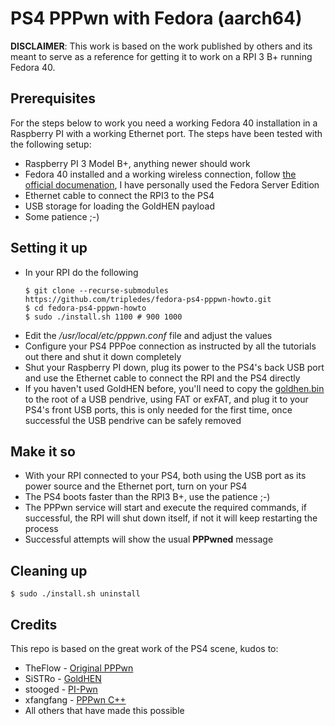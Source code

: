 # PS4 PPPwn with Fedora (aarch64)

**DISCLAIMER**: This work is based on the work published by others and its meant to serve as a reference for getting it to work on a RPI 3 B+ running Fedora 40.

## Prerequisites

For the steps below to work you need a working Fedora 40 installation in a Raspberry PI with a working Ethernet port. The steps have been tested with the following setup:

- Raspberry PI 3 Model B+, anything newer should work
- Fedora 40 installed and a working wireless connection, follow [the official documenation](https://docs.fedoraproject.org/en-US/quick-docs/raspberry-pi/), I have personally used the Fedora Server Edition
- Ethernet cable to connect the RPI3 to the PS4
- USB storage for loading the GoldHEN payload
- Some patience ;-)

## Setting it up

- In your RPI do the following
  ```shell
  $ git clone --recurse-submodules https://github.com/tripledes/fedora-ps4-pppwn-howto.git
  $ cd fedora-ps4-pppwn-howto
  $ sudo ./install.sh 1100 # 900 1000
  ```
- Edit the _/usr/local/etc/pppwn.conf_ file and adjust the values
- Configure your PS4 PPPoe connection as instructed by all the tutorials out there and shut it down completely
- Shut your Raspberry PI down, plug its power to the PS4's back USB port and use the Ethernet cable to connect the RPI and the PS4 directly
- If you haven't used GoldHEN before, you'll need to copy the [goldhen.bin](payloads/goldhen.bin) to the root of a USB pendrive, using FAT or exFAT, and plug it to your PS4's front USB ports, this is only needed for the first time, once successful the USB pendrive can be safely removed

## Make it so

- With your RPI connected to your PS4, both using the USB port as its power source and the Ethernet port, turn on your PS4
- The PS4 boots faster than the RPI3 B+, use the patience ;-)
- The PPPwn service will start and execute the required commands, if successful, the RPI will shut down itself, if not it will keep restarting the process
- Successful attempts will show the usual **PPPwned** message

## Cleaning up

```shell
$ sudo ./install.sh uninstall
```

## Credits

This repo is based on the great work of the PS4 scene, kudos to:

- TheFlow - [Original PPPwn](https://github.com/TheOfficialFloW/PPPwn)
- SiSTRo - [GoldHEN](https://github.com/GoldHEN/GoldHEN)
- stooged - [PI-Pwn](https://github.com/stooged/PI-Pwn)
- xfangfang - [PPPwn C++](https://github.com/xfangfang/PPPwn_cpp)
- All others that have made this possible
